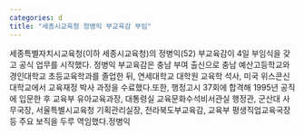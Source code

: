 ```yaml
---
categories: d
title: "세종시교육청 정병익 부교육감 부임"
---
```

세종특별자치시교육청(이하 세종시교육청)의 정병익(52) 부교육감이 4일 부임식을 갖고 공식 업무를 시작했다. 정병익 부교육감은 충남 부여 출신으로 충남 예산고등학교와 경인대학교 초등교육학과를 졸업한 뒤, 연세대학교 대학원 교육학 석사, 미국 위스콘신대학교에서 교육재정 박사 과정을 수료했다.또한, 행정고시 37회에 합격해 1995년 공직에 입문한 후 교육부 유아교육과장, 대통령실 교육문화수석비서관실 행정관, 군산대 사무국장, 서울특별시교육청 기획관리실장, 전라북도부교육감, 교육부 평생직업교육국장 등 주요 보직을 두루 역임했다.정병익